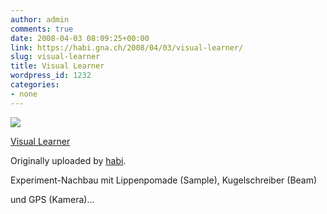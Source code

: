 ```yaml
---
author: admin
comments: true
date: 2008-04-03 08:09:25+00:00
link: https://habi.gna.ch/2008/04/03/visual-learner/
slug: visual-learner
title: Visual Learner
wordpress_id: 1232
categories:
- none
---
```



 [![](http://farm3.static.flickr.com/2368/2384973876_d62ce28d9e_m.jpg)](http://www.flickr.com/photos/habi/2384973876/)
   

 
  [Visual Learner](http://www.flickr.com/photos/habi/2384973876/)
    

  Originally uploaded by [habi](http://www.flickr.com/people/habi/).
 



Experiment-Nachbau mit Lippenpomade (Sample), Kugelschreiber (Beam)  

und GPS (Kamera)...
  

